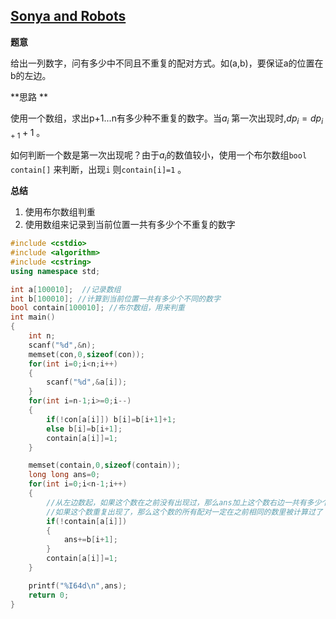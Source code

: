 ## [Sonya and Robots](http://codeforces.com/contest/1004/problem/C)

**题意**

给出一列数字，问有多少中不同且不重复的配对方式。如(a,b)，要保证a的位置在b的左边。

**思路 **

使用一个数组，求出p+1...n有多少种不重复的数字。当$a_i$ 第一次出现时,$dp_i=dp_{i+1}+1$ 。

如何判断一个数是第一次出现呢？由于$a_i$的数值较小，使用一个布尔数组`bool contain[]` 来判断，出现`i` 则`contain[i]=1` 。

**总结**

1. 使用布尔数组判重
2. 使用数组来记录到当前位置一共有多少个不重复的数字

```cpp
#include <cstdio>
#include <algorithm>
#include <cstring>
using namespace std;

int a[100010];  //记录数组
int b[100010]; //计算到当前位置一共有多少个不同的数字
bool contain[100010]; //布尔数组，用来判重
int main()
{
    int n;
    scanf("%d",&n);
    memset(con,0,sizeof(con));
    for(int i=0;i<n;i++)
    {
        scanf("%d",&a[i]);
    }
    for(int i=n-1;i>=0;i--)
    {
        if(!con[a[i]]) b[i]=b[i+1]+1;
        else b[i]=b[i+1];
        contain[a[i]]=1;
    }

    memset(contain,0,sizeof(contain));
    long long ans=0;
    for(int i=0;i<n-1;i++)
    {
        //从左边数起，如果这个数在之前没有出现过，那么ans加上这个数右边一共有多少个不重复的数字的个数。
        //如果这个数重复出现了，那么这个数的所有配对一定在之前相同的数里被计算过了
        if(!contain[a[i]])
        {
            ans+=b[i+1];
        }
        contain[a[i]]=1;
    }

    printf("%I64d\n",ans);
    return 0;
}
```

